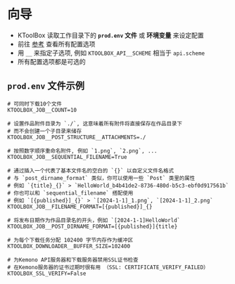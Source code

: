 # 向导

- KToolBox 读取工作目录下的 **`prod.env` 文件** 或 **环境变量** 来设定配置
- 前往 [参考](./reference.md) 查看所有配置选项
- 用 `__` 来指定子选项, 例如 `KTOOLBOX_API__SCHEME` 相当于 `api.scheme`
- 所有配置选项都是可选的

## `prod.env` 文件示例

```dotenv
# 可同时下载10个文件
KTOOLBOX_JOB__COUNT=10

# 设置作品附件目录为 `./`, 这意味着所有附件将直接保存在作品目录下
# 而不会创建一个子目录来储存
KTOOLBOX_JOB__POST_STRUCTURE__ATTACHMENTS=./

# 按照数字顺序重命名附件, 例如 `1.png`, `2.png`, ...
KTOOLBOX_JOB__SEQUENTIAL_FILENAME=True

# 通过插入一个代表了基本文件名的空白的 `{}` 以自定义文件名格式 
# 与 `post_dirname_format` 类似，你可以使用一些 `Post` 类里的属性
# 例如 `{title}_{}` > `HelloWorld_b4b41de2-8736-480d-b5c3-ebf0d917561b`
# 你也可以和 `sequential_filename` 搭配使用
# 例如 `[{published}]_{}` > `[2024-1-1]_1.png`, `[2024-1-1]_2.png`
KTOOLBOX_JOB__FILENAME_FORMAT=[{published}]_{}

# 将发布日期作为作品目录名的开头，例如 `[2024-1-1]HelloWorld`
KTOOLBOX_JOB__POST_DIRNAME_FORMAT=[{published}]{title}

# 为每个下载任务分配 102400 字节内存作为缓冲区
KTOOLBOX_DOWNLOADER__BUFFER_SIZE=102400

# 为Kemono API服务器和下载服务器禁用SSL证书检查
# 在Kemono服务器的证书过期时很有用 （SSL: CERTIFICATE_VERIFY_FAILED）
KTOOLBOX_SSL_VERIFY=False
```
